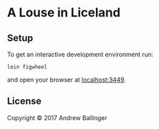 # A Louse in Liceland

## Setup

To get an interactive development environment run:

    lein figwheel

and open your browser at [localhost:3449](http://localhost:3449/).

## License
Copyright © 2017 Andrew Ballinger

